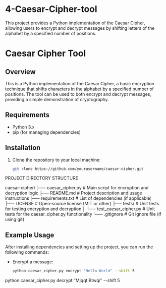 # 4-Caesar-Cipher-tool
This project provides a Python implementation of the Caesar Cipher, allowing users to encrypt and decrypt messages by shifting letters of the alphabet by a specified number of positions.
# Caesar Cipher Tool

## Overview
This is a Python implementation of the Caesar Cipher, a basic encryption technique that shifts characters in the alphabet by a specified number of positions. The tool can be used to both encrypt and decrypt messages, providing a simple demonstration of cryptography.

## Requirements
- Python 3.x
- pip (for managing dependencies)

## Installation
1. Clone the repository to your local machine:
   ```bash
   git clone https://github.com/yourusername/caesar-cipher.git

PROJECT DIRECTORY STRUCTURE

caesar-cipher/
├── caesar_cipher.py       # Main script for encryption and decryption logic
├── README.md              # Project description and usage instructions
├── requirements.txt       # List of dependencies (if applicable)
├── LICENSE                # Open-source license (MIT or other)
├── tests/                 # Unit tests for testing encryption and decryption
│   └── test_caesar_cipher.py # Unit tests for the caesar_cipher.py functionality
└── .gitignore             # Git ignore file (if using git)

## Example Usage
After installing dependencies and setting up the project, you can run the following commands:
- Encrypt a message:
  ```bash
  python caesar_cipher.py encrypt "Hello World" --shift 5

python caesar_cipher.py decrypt "Mjqqt Btwqi" --shift 5
